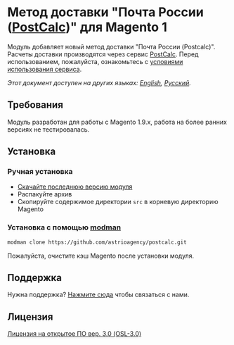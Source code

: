 # Метод доставки "Почта России ([PostCalc](http://postcalc.ru))" для Magento 1

Модуль добавляет новый метод доставки "Почта России (Postcalc)". Расчеты доставки производятся через сервис [PostCalc](http://postcalc.ru/about.html). Перед использованием, пожалуйста, ознакомьтесь с [условиями использования сервиса](http://postcalc.ru/conditions.html).
 
*Этот документ доступен на других языках: [English](README.md), [Русский](README.ru_RU.md).*

## Требования

Модуль разработан для работы с Magento 1.9.x, работа на более ранних версиях не тестировалась.  

## Установка

### Ручная установка

* [Скачайте последнюю версию модуля](https://github.com/astrioagency/postcalc/releases/latest)
* Распакуйте архив
* Скопируйте содержимое директории `src` в корневую директорию Magento

### Установка с помощью [modman](https://github.com/colinmollenhour/modman)

```bash
modman clone https://github.com/astrioagency/postcalc.git 
```

Пожалуйста, очистите кэш Magento после установки модуля. 

## Поддержка

Нужна поддержка? [Нажмите сюда](https://astrio.ru/contacts/) чтобы связаться с нами.

## Лицензия

[Лицензия на открытое ПО вер. 3.0 (OSL-3.0)](http://opensource.org/licenses/osl-3.0.php)
